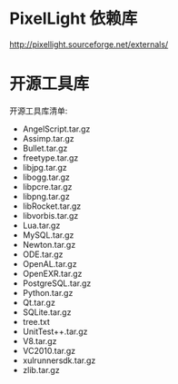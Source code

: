 # PixelLight 依赖库 #

http://pixellight.sourceforge.net/externals/


# 开源工具库 #

开源工具库清单:
  * AngelScript.tar.gz
  * Assimp.tar.gz
  * Bullet.tar.gz
  * freetype.tar.gz
  * libjpg.tar.gz
  * libogg.tar.gz
  * libpcre.tar.gz
  * libpng.tar.gz
  * libRocket.tar.gz
  * libvorbis.tar.gz
  * Lua.tar.gz
  * MySQL.tar.gz
  * Newton.tar.gz
  * ODE.tar.gz
  * OpenAL.tar.gz
  * OpenEXR.tar.gz
  * PostgreSQL.tar.gz
  * Python.tar.gz
  * Qt.tar.gz
  * SQLite.tar.gz
  * tree.txt
  * UnitTest++.tar.gz
  * V8.tar.gz
  * VC2010.tar.gz
  * xulrunnersdk.tar.gz
  * zlib.tar.gz